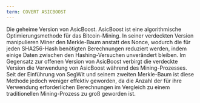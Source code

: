 ```yaml
---
term: COVERT ASICBOOST
---
```


Die geheime Version von AsicBoost. AsicBoost ist eine algorithmische Optimierungsmethode für das Bitcoin-Mining. In seiner verdeckten Version manipulieren Miner den Merkle-Baum anstatt des Nonce, wodurch die für jeden SHA256-Hash benötigten Berechnungen reduziert werden, indem einige Daten zwischen den Hashing-Versuchen unverändert bleiben. Im Gegensatz zur offenen Version von AsicBoost verbirgt die verdeckte Version die Verwendung von AsicBoost während des Mining-Prozesses. Seit der Einführung von SegWit und seinem zweiten Merkle-Baum ist diese Methode jedoch weniger effektiv geworden, da die Anzahl der für ihre Verwendung erforderlichen Berechnungen im Vergleich zu einem traditionellen Mining-Prozess zu groß geworden ist.